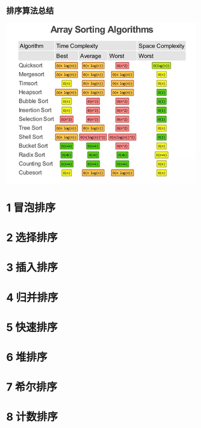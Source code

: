 

## 排序算法总结

![avatar](https://github.com/xusworld/basic-algos/blob/master/algos/images/sort_algo_performance.png)

# 1 冒泡排序

# 2 选择排序

# 3 插入排序

# 4 归并排序

# 5 快速排序

# 6 堆排序

# 7 希尔排序

# 8 计数排序